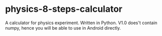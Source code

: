 # physics-8-steps-calculator
A calculator for physics experiment. Written in Python.
V1.0 does't contain numpy, hence you will be able to use in Android directly.
